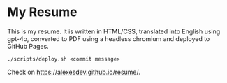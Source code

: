 # My Resume

This is my resume. It is written in HTML/CSS, translated into English
using gpt-4o, converted to PDF using a headless chromium and deployed to
GitHub Pages.

```
./scripts/deploy.sh <commit message>
```

Check on https://alexesdev.github.io/resume/.
